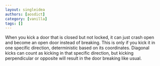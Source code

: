 ```yaml
---
layout: singleidea
authors: [aosdict]
category: [vanilla]
tags: []
---
```

When you kick a door that is closed but not locked, it can just crash open and become an open door instead of breaking. This is only if you kick it in one specific direction, deterministic based on its coordinates. Diagonal kicks can count as kicking in that specific direction, but kicking perpendicular or opposite will result in the door breaking like usual.
